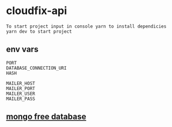 # cloudfix-api

```
To start project input in console yarn to install dependicies
yarn dev to start project
```

## env vars
```
PORT
DATABASE_CONNECTION_URI
HASH

MAILER_HOST
MAILER_PORT
MAILER_USER
MAILER_PASS
```

## [mongo free database](https://www.mongodb.com/cloud/atlas)
